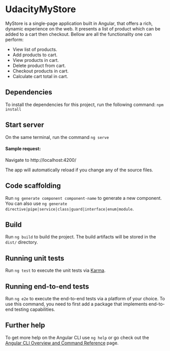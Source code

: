 # UdacityMyStore
MyStore is a single-page application built in Angular, that offers a rich, dynamic experience on the web. It presents a list of product which can be added to a cart then checkout. Bellow are all the functionality one can perform:  
- View list of products.
- Add products to cart.
- View products in cart.
- Delete product from cart.
- Checkout products in cart.
- Calculate cart total in cart.

## Dependencies 
To install the dependencies for this project, run the following command: `npm install`

## Start server
On the same terminal, run the command `ng serve`

#### Sample request:
Navigate to http://localhost:4200/

The app will automatically reload if you change any of the source files.

## Code scaffolding

Run `ng generate component component-name` to generate a new component. You can also use `ng generate directive|pipe|service|class|guard|interface|enum|module`.

## Build

Run `ng build` to build the project. The build artifacts will be stored in the `dist/` directory.

## Running unit tests

Run `ng test` to execute the unit tests via [Karma](https://karma-runner.github.io).

## Running end-to-end tests

Run `ng e2e` to execute the end-to-end tests via a platform of your choice. To use this command, you need to first add a package that implements end-to-end testing capabilities.

## Further help

To get more help on the Angular CLI use `ng help` or go check out the [Angular CLI Overview and Command Reference](https://angular.io/cli) page.
